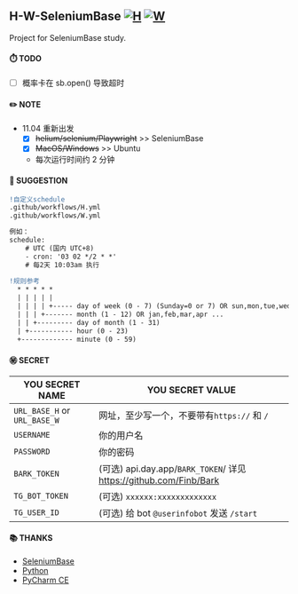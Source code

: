 ## H-W-SeleniumBase [![H](https://github.com/mybdye/H-W-SeleniumBase/actions/workflows/H.yml/badge.svg)](https://github.com/mybdye/H-W-SeleniumBase/actions/workflows/H.yml) [![W](https://github.com/mybdye/H-W-SeleniumBase/actions/workflows/W.yml/badge.svg)](https://github.com/mybdye/H-W-SeleniumBase/actions/workflows/W.yml)
Project for SeleniumBase study.
#### ⏱️ TODO
- [ ] 概率卡在 sb.open() 导致超时

#### ✏️ NOTE
- 11.04 重新出发
  - [x] ~~helium/selenium/Playwright~~ >> SeleniumBase
  - [x] ~~MacOS/Windows~~ >> Ubuntu
  * 每次运行时间约 2 分钟

#### 🌟️ SUGGESTION
```diff
!自定义schedule
.github/workflows/H.yml
.github/workflows/W.yml

例如：
schedule:
    # UTC (国内 UTC+8)
    - cron: '03 02 */2 * *'   
    # 每2天 10:03am 执行
    
!规则参考
  * * * * *
  | | | | |
  | | | | +----- day of week (0 - 7) (Sunday=0 or 7) OR sun,mon,tue,wed,thu,fri,sat
  | | | +------- month (1 - 12) OR jan,feb,mar,apr ...
  | | +--------- day of month (1 - 31)
  | +----------- hour (0 - 23)
  +------------- minute (0 - 59)
```

#### ㊙️ SECRET
  |YOU SECRET NAME|YOU SECRET VALUE|
  |-----|--|
  |`URL_BASE_H` or `URL_BASE_W`|网址，至少写一个，不要带有`https://` 和 `/` |
  |`USERNAME`|你的用户名|
  |`PASSWORD`|你的密码|
  |`BARK_TOKEN`|(可选) api.day.app/`BARK_TOKEN`/ 详见 https://github.com/Finb/Bark|
  |`TG_BOT_TOKEN`|(可选) `xxxxxx:xxxxxxxxxxxxx`|
  |`TG_USER_ID`|(可选) 给 bot `@userinfobot` 发送 `/start`|

#### 📚 THANKS
- [SeleniumBase](https://github.com/seleniumbase)
- [Python](https://www.python.org/)
- [PyCharm CE](https://www.jetbrains.com/pycharm/)
